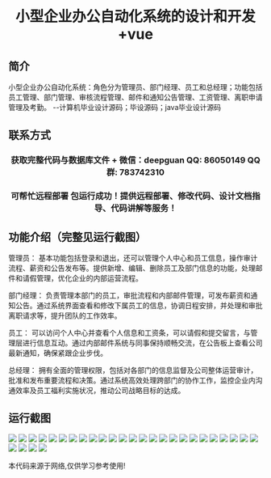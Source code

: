 <p><h1 align="center">小型企业办公自动化系统的设计和开发+vue</h1></p>

## 简介
小型企业办公自动化系统：角色分为管理员、部门经理、员工和总经理；功能包括员工管理、部门管理、审核流程管理、邮件和通知公告管理、工资管理、离职申请管理及考勤。    --计算机毕业设计源码；毕设源码；java毕业设计源码


## 联系方式
<p><h3 align="center">获取完整代码与数据库文件 + 微信：deepguan QQ: 86050149 QQ群: 783742310</h3></p>
<p><h3 align="center">可帮忙远程部署 包运行成功！提供远程部署、修改代码、设计文档指导、代码讲解等服务！</h3></p>

## 功能介绍（完整见运行截图）
管理员： 基本功能包括登录和退出，还可以管理个人中心和员工信息，操作审计流程、薪资和公告发布等。提供新增、编辑、删除员工及部门信息的功能，处理邮件和请假管理，优化企业的内部运营流程。

部门经理： 负责管理本部门的员工，审批流程和内部邮件管理，可发布薪资和通知公告。通过系统界面查看和修改下属员工的信息，协调日程安排，并处理和审批离职请求等，提升团队的工作效率。

员工： 可以访问个人中心并查看个人信息和工资条，可以请假和提交留言，与管理层进行信息互动。通过内部邮件系统与同事保持顺畅交流，在公告板上查看公司最新通知，确保紧跟企业步伐。

总经理： 拥有全面的管理权限，包括对各部门的信息监督及公司整体运营审计，批准和发布重要流程和决策。通过系统高效处理跨部门的协作工作，监控企业内沟通效率及员工福利实施状况，推动公司战略目标的达成。


## 运行截图
![](img/001.jpg)
![](img/002.jpg)
![](img/003.jpg)
![](img/004.jpg)
![](img/005.jpg)
![](img/006.jpg)
![](img/007.jpg)
![](img/008.jpg)
![](img/009.jpg)
![](img/010.jpg)
![](img/011.jpg)
![](img/012.jpg)
![](img/013.jpg)
![](img/014.jpg)
![](img/015.jpg)
![](img/016.jpg)
![](img/017.jpg)
![](img/018.jpg)
![](img/019.jpg)
![](img/020.jpg)
![](img/021.jpg)
![](img/022.jpg)
![](img/023.jpg)
![](img/024.jpg)
![](img/025.jpg)
![](img/026.jpg)
![](img/027.jpg)
![](img/028.jpg)
![](img/029.jpg)

<p>本代码来源于网络,仅供学习参考使用!</p>
